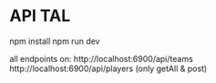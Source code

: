 # API TAL

npm install
npm run dev

all endpoints on:
http://localhost:6900/api/teams
http://localhost:6900/api/players
(only getAll & post)